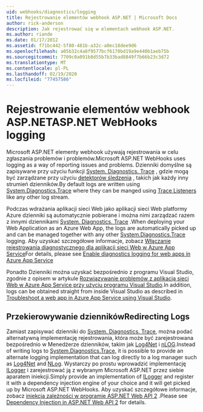 ```yaml
---
uid: webhooks/diagnostics/logging
title: Rejestrowanie elementów webhook ASP.NET | Microsoft Docs
author: rick-anderson
description: Jak rejestrować się w elementach webhook ASP.NET.
ms.author: riande
ms.date: 01/17/2012
ms.assetid: f71bc442-5f80-481b-a32c-a0ec18dee9d6
ms.openlocfilehash: a05b32c4a8f9577bcf6170bd19a9e440b1aeb75b
ms.sourcegitcommit: 7709c0a091b8d55b7b33bad8849f7b66b23c3d72
ms.translationtype: MT
ms.contentlocale: pl-PL
ms.lasthandoff: 02/19/2020
ms.locfileid: "77457586"
---
```

# <a name="aspnet-webhooks-logging"></a><span data-ttu-id="0bf7d-103">Rejestrowanie elementów webhook ASP.NET</span><span class="sxs-lookup"><span data-stu-id="0bf7d-103">ASP.NET WebHooks logging</span></span>

<span data-ttu-id="0bf7d-104">Microsoft ASP.NET elementy webhook używają rejestrowania w celu zgłaszania problemów i problemów.</span><span class="sxs-lookup"><span data-stu-id="0bf7d-104">Microsoft ASP.NET WebHooks uses logging as a way of reporting issues and problems.</span></span> <span data-ttu-id="0bf7d-105">Dzienniki domyślne są zapisywane przy użyciu funkcji [System. Diagnostics. Trace](https://msdn.microsoft.com/library/system.diagnostics.trace) , gdzie mogą być zarządzane przy użyciu [detektorów śledzenia](https://msdn.microsoft.com/library/system.diagnostics.tracelistener.aspx) , takich jak każdy inny strumień dzienników.</span><span class="sxs-lookup"><span data-stu-id="0bf7d-105">By default logs are written using [System.Diagnostics.Trace](https://msdn.microsoft.com/library/system.diagnostics.trace) where they can be manged using [Trace Listeners](https://msdn.microsoft.com/library/system.diagnostics.tracelistener.aspx) like any other log stream.</span></span>

<span data-ttu-id="0bf7d-106">Podczas wdrażania aplikacji sieci Web jako aplikacji sieci Web platformy Azure dzienniki są automatycznie pobierane i można nimi zarządzać razem z innymi dziennikami [System. Diagnostics. Trace](https://msdn.microsoft.com/library/system.diagnostics.trace) .</span><span class="sxs-lookup"><span data-stu-id="0bf7d-106">When deploying your Web Application as an Azure Web App, the logs are automatically picked up and can be managed together with any other [System.Diagnostics.Trace](https://msdn.microsoft.com/library/system.diagnostics.trace) logging.</span></span> <span data-ttu-id="0bf7d-107">Aby uzyskać szczegółowe informacje, zobacz [Włączanie rejestrowania diagnostycznego dla aplikacji sieci Web w Azure App Service](https://azure.microsoft.com/documentation/articles/web-sites-enable-diagnostic-log/)</span><span class="sxs-lookup"><span data-stu-id="0bf7d-107">For details, please see [Enable diagnostics logging for web apps in Azure App Service](https://azure.microsoft.com/documentation/articles/web-sites-enable-diagnostic-log/)</span></span>

<span data-ttu-id="0bf7d-108">Ponadto Dzienniki można uzyskać bezpośrednio z programu Visual Studio, zgodnie z opisem w artykule [Rozwiązywanie problemów z aplikacją sieci Web w Azure App Service przy użyciu programu Visual Studio](https://azure.microsoft.com/documentation/articles/web-sites-dotnet-troubleshoot-visual-studio/#webserverlogs).</span><span class="sxs-lookup"><span data-stu-id="0bf7d-108">In addition, logs can be obtained straight from inside Visual Studio as described in [Troubleshoot a web app in Azure App Service using Visual Studio](https://azure.microsoft.com/documentation/articles/web-sites-dotnet-troubleshoot-visual-studio/#webserverlogs).</span></span>

## <a name="redirecting-logs"></a><span data-ttu-id="0bf7d-109">Przekierowywanie dzienników</span><span class="sxs-lookup"><span data-stu-id="0bf7d-109">Redirecting Logs</span></span>

<span data-ttu-id="0bf7d-110">Zamiast zapisywać dzienniki do [System. Diagnostics. Trace](https://msdn.microsoft.com/library/system.diagnostics.trace), można podać alternatywną implementację rejestrowania, która może być zarejestrowana bezpośrednio w Menedżerze dzienników, takim jak [Log4Net](http://logging.apache.org/log4net/) i [nLOG](http://nlog-project.org/).</span><span class="sxs-lookup"><span data-stu-id="0bf7d-110">Instead of writing logs to [System.Diagnostics.Trace](https://msdn.microsoft.com/library/system.diagnostics.trace), it is possible to provide an alternate logging implementation that can log directly to a log manager such as [Log4Net](http://logging.apache.org/log4net/) and [NLog](http://nlog-project.org/).</span></span> <span data-ttu-id="0bf7d-111">Wystarczy po prostu wprowadzić implementację [ILogger](https://github.com/aspnet/AspNetWebHooks/blob/master/src/Microsoft.AspNet.WebHooks.Common/Diagnostics/ILogger.cs) i zarejestrować ją z wybranym Microsoft ASP.NET przez siebie aparatem iniekcji.</span><span class="sxs-lookup"><span data-stu-id="0bf7d-111">Simply provide an implementation of [ILogger](https://github.com/aspnet/AspNetWebHooks/blob/master/src/Microsoft.AspNet.WebHooks.Common/Diagnostics/ILogger.cs) and register it with a dependency injection engine of your choice and it will get picked up by Microsoft ASP.NET WebHooks.</span></span> <span data-ttu-id="0bf7d-112">Aby uzyskać szczegółowe informacje, zobacz [iniekcja zależności w programie ASP.NET Web API 2](https://www.asp.net/web-api/overview/advanced/dependency-injection) .</span><span class="sxs-lookup"><span data-stu-id="0bf7d-112">Please see [Dependency Injection in ASP.NET Web API 2](https://www.asp.net/web-api/overview/advanced/dependency-injection) for details.</span></span>
